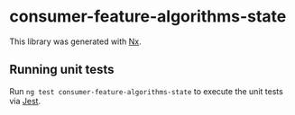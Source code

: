 # consumer-feature-algorithms-state

This library was generated with [Nx](https://nx.dev).

## Running unit tests

Run `ng test consumer-feature-algorithms-state` to execute the unit tests via [Jest](https://jestjs.io).
